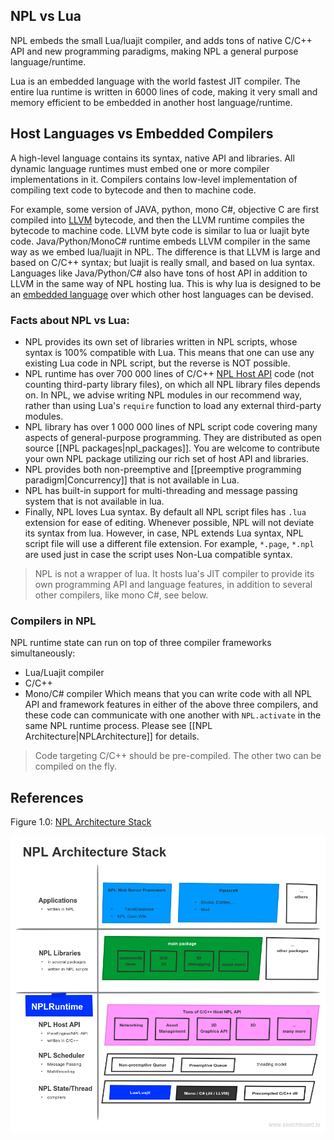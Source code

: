 ## NPL vs Lua
NPL embeds the small Lua/luajit compiler, and adds tons of native C/C++ API and new programming paradigms, making NPL a general purpose language/runtime. 

Lua is an embedded language with the world fastest JIT compiler. The entire lua runtime is written in 6000 lines of code, making it very small and memory efficient to be embedded in another host language/runtime. 

## Host Languages vs Embedded Compilers
A high-level language contains its syntax, native API and libraries. 
All dynamic language runtimes must embed one or more compiler implementations in it. Compilers contains low-level implementation of compiling text code to bytecode and then to machine code. 

For example, some version of JAVA, python, mono C#, objective C are first compiled into [LLVM](http://llvm.org/) bytecode, and then the LLVM runtime compiles the bytecode to machine code.  LLVM byte code is similar to lua or luajit byte code. Java/Python/MonoC# runtime embeds LLVM compiler in the same way as we embed lua/luajit in NPL. The difference is that LLVM is large and based on C/C++ syntax; but luajit is really small, and based on lua syntax. Languages like Java/Python/C# also have tons of host API in addition to LLVM in the same way of NPL hosting lua. This is why lua is designed to be an [embedded language](https://www.lua.org/ddj.html) over which other host languages can be devised. 

### Facts about NPL vs Lua:
- NPL provides its own set of libraries written in NPL scripts, whose syntax is 100% compatible with Lua. This means that one can use any existing Lua code in NPL script, but the reverse is NOT possible. 
- NPL runtime has over 700 000 lines of C/C++ [NPL Host API](https://codedocs.xyz/LiXizhi/NPLRuntime/) code (not counting third-party library files), on which all  NPL library files depends on. In NPL, we advise writing NPL modules in our recommend way, rather than using Lua's `require` function to load any external third-party modules. 
- NPL library has over 1 000 000 lines of NPL script code covering many aspects of general-purpose programming. They are distributed as open source [[NPL packages|npl_packages]]. You are welcome to contribute your own NPL package utilizing our rich set of host API and libraries.
- NPL provides both non-preemptive and [[preemptive programming paradigm|Concurrency]] that is not available in Lua. 
- NPL has built-in support for multi-threading and message passing system that is not available in lua.
- Finally, NPL loves Lua syntax. By default all NPL script files has `.lua` extension for ease of editing. Whenever possible, NPL will not deviate its syntax from lua. However, in case, NPL extends Lua syntax, NPL script file will use a different file extension. For example, `*.page`, `*.npl` are used just in case the script uses Non-Lua compatible syntax. 

> NPL is not a wrapper of lua. It hosts lua's JIT compiler to provide its own programming API and language features, in addition to several other compilers, like mono C#, see below.

### Compilers in NPL
NPL runtime state can run on top of three compiler frameworks simultaneously: 
- Lua/Luajit compiler
- C/C++
- Mono/C# compiler
Which means that you can write code with all NPL API and framework features in either of the above three compilers, and these code can communicate with one another with `NPL.activate` in the same NPL runtime process.  Please see [[NPL Architecture|NPLArchitecture]] for details. 

> Code targeting C/C++ should be pre-compiled. The other two can be compiled on the fly. 

## References
Figure 1.0: [NPL Architecture Stack](https://sketchboard.me/NzZQDl1sCrGu#/)

![NPL Architecture Stack](https://github.com/LiXizhi/wiki/blob/master/images/nplarchitecturestack.png)






